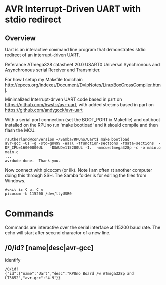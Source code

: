 # AVR  Interrupt-Driven UART with stdio redirect

## Overview

Uart is an interactive command line program that demonstrates stdio redirect of an interrupt-driven UART. 

Referance ATmega328 datasheet 20.0 USART0 Universal Synchronous and Asynchronous serial Receiver and Transmitter.

For how I setup my Makefile toolchain <http://epccs.org/indexes/Document/DvlpNotes/LinuxBoxCrossCompiler.html>.

Minimalized Interrupt-driven UART code based in part on <https://github.com/hwstar/avr-uart>, with added streams based in part on <https://github.com/andygock/avr-uart>

With a serial port connection (set the BOOT_PORT in Makefile) and optiboot installed on the RPUno run 'make bootload' and it should compile and then flash the MCU.

``` 
rsutherland@conversion:~/Samba/RPUno/Uart$ make bootload
avr-gcc -Os -g -std=gnu99 -Wall -ffunction-sections -fdata-sections  -DF_CPU=16000000UL   -DBAUD=115200UL -I.  -mmcu=atmega328p -c -o main.o main.c
...
avrdude done.  Thank you.
``` 

Now connect with picocom (or ilk). Note I am often at another computer doing this through SSH. The Samba folder is for editing the files from Windows.

``` 
#exit is C-a, C-x
picocom -b 115200 /dev/ttyUSB0
``` 

# Commands

Commands are interactive over the serial interface at 115200 baud rate. The echo will start after second charactor of a new line. 

## /0/id? [name|desc|avr-gcc]

identify 

``` 
/0/id?
{"id":{"name":"Uart","desc":"RPUno Board /w ATmega328p and LT3652","avr-gcc":"4.9"}}
``` 

